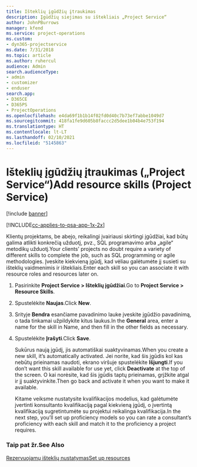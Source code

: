 ```yaml
---
title: Išteklių įgūdžių įtraukimas
description: Įgūdžių siejimas su ištekliais „Project Service“
author: JohnPBurrows
manager: kfend
ms.service: project-operations
ms.custom:
- dyn365-projectservice
ms.date: 7/31/2018
ms.topic: article
ms.author: ruhercul
audience: Admin
search.audienceType:
- admin
- customizer
- enduser
search.app:
- D365CE
- D365PS
- ProjectOperations
ms.openlocfilehash: e4da69f1b1b14f02fd0d40c7b73ef7abbe1049d7
ms.sourcegitcommit: 418fa1fe9d605b8faccc2d5dee1b04b4e753f194
ms.translationtype: HT
ms.contentlocale: lt-LT
ms.lasthandoff: 02/10/2021
ms.locfileid: "5145863"
---
```

# <a name="add-resource-skills-project-service"></a><span data-ttu-id="e4c0d-103">Išteklių įgūdžių įtraukimas („Project Service“)</span><span class="sxs-lookup"><span data-stu-id="e4c0d-103">Add resource skills (Project Service)</span></span>

[!include [banner](../includes/psa-now-project-operations.md)]

[!INCLUDE[cc-applies-to-psa-app-1x-2x](../includes/cc-applies-to-psa-app-1x-2x.md)]

<span data-ttu-id="e4c0d-104">Klientų projektams, be abejo, reikalingi įvairiausi skirtingi įgūdžiai, kad būtų galima atlikti konkrečią užduotį, pvz., SQL programavimo arba „agile“ metodikų užduotį.</span><span class="sxs-lookup"><span data-stu-id="e4c0d-104">Your clients’ projects no doubt require a variety of different skills to complete the job, such as SQL programming or agile methodologies.</span></span> <span data-ttu-id="e4c0d-105">Įveskite kiekvieną įgūdį, kad vėliau galėtumėte jį susieti su išteklių vaidmenimis ir ištekliais.</span><span class="sxs-lookup"><span data-stu-id="e4c0d-105">Enter each skill so you can associate it with resource roles and resources later on.</span></span>  
  
1. <span data-ttu-id="e4c0d-106">Pasirinkite **Project Service > Išteklių įgūdžiai**.</span><span class="sxs-lookup"><span data-stu-id="e4c0d-106">Go to **Project Service > Resource Skills**.</span></span>  
  
2. <span data-ttu-id="e4c0d-107">Spustelėkite **Naujas**.</span><span class="sxs-lookup"><span data-stu-id="e4c0d-107">Click **New**.</span></span>  
  
3. <span data-ttu-id="e4c0d-108">Srityje **Bendra** esančiame pavadinimo lauke įveskite įgūdžio pavadinimą, o tada tinkamai užpildykite kitus laukus.</span><span class="sxs-lookup"><span data-stu-id="e4c0d-108">In the **General** area, enter a name for the skill in Name, and then fill in the other fields as necessary.</span></span>  
  
4. <span data-ttu-id="e4c0d-109">Spustelėkite **Įrašyti**.</span><span class="sxs-lookup"><span data-stu-id="e4c0d-109">Click **Save**.</span></span>  
  
   <span data-ttu-id="e4c0d-110">Sukūrus naują įgūdį, jis automatiškai suaktyvinamas.</span><span class="sxs-lookup"><span data-stu-id="e4c0d-110">When you create a new skill, it’s automatically activated.</span></span> <span data-ttu-id="e4c0d-111">Jei norite, kad šis įgūdis kol kas nebūtų prieinamas naudoti, ekrano viršuje spustelėkite **Išjungti**.</span><span class="sxs-lookup"><span data-stu-id="e4c0d-111">If you don’t want this skill available for use yet, click **Deactivate** at the top of the screen.</span></span> <span data-ttu-id="e4c0d-112">O kai norėsite, kad šis įgūdis taptų prieinamas, grįžkite atgal ir jį suaktyvinkite.</span><span class="sxs-lookup"><span data-stu-id="e4c0d-112">Then go back and activate it when you want to make it available.</span></span>  
  
   <span data-ttu-id="e4c0d-113">Kitame veiksme nustatysite kvalifikacijos modelius, kad galėtumėte įvertinti konsultanto kvalifikaciją pagal kiekvieną įgūdį, o įvertintą kvalifikaciją sugretintumėte su projektui reikalinga kvalifikacija.</span><span class="sxs-lookup"><span data-stu-id="e4c0d-113">In the next step, you’ll set up proficiency models so you can rate a consultant’s proficiency with each skill and match it to the proficiency a project requires.</span></span>  
  
### <a name="see-also"></a><span data-ttu-id="e4c0d-114">Taip pat žr.</span><span class="sxs-lookup"><span data-stu-id="e4c0d-114">See Also</span></span>  
 [<span data-ttu-id="e4c0d-115">Rezervuojamų išteklių nustatymas</span><span class="sxs-lookup"><span data-stu-id="e4c0d-115">Set up resources</span></span>](../psa/set-up-resources.md)
